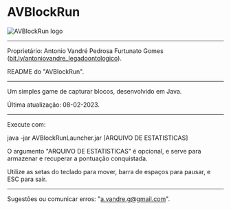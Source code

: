 # AVBlockRun
![AVBlockRun logo](https://antoniovandre2.github.io/AVBlockRun/AVBlockRun%20-%20Logo%20-%20200p.png)
____________________

Proprietário: Antonio Vandré Pedrosa Furtunato Gomes ([bit.ly/antoniovandre_legadoontologico](https://bit.ly/antoniovandre_legadoontologico)).

README do "AVBlockRun".
____________________

Um simples game de capturar blocos, desenvolvido em Java.

Última atualização: 08-02-2023.
_____

Execute com:

java -jar AVBlockRunLauncher.jar [ARQUIVO DE ESTATISTICAS]

O argumento "ARQUIVO DE ESTATISTICAS" é opcional, e serve para armazenar e recuperar a pontuação conquistada.

Utilize as setas do teclado para mover, barra de espaços para pausar, e ESC para sair.
____________________

Sugestões ou comunicar erros: "a.vandre.g@gmail.com".
